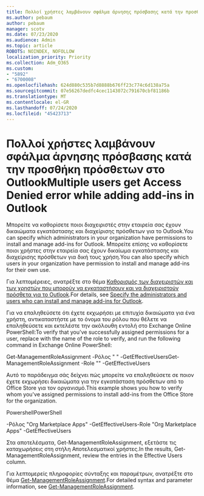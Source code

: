 ```yaml
---
title: Πολλοί χρήστες λαμβάνουν σφάλμα άρνησης πρόσβασης κατά την προσθήκη πρόσθετων στο Outlook
ms.author: pebaum
author: pebaum
manager: scotv
ms.date: 07/23/2020
ms.audience: Admin
ms.topic: article
ROBOTS: NOINDEX, NOFOLLOW
localization_priority: Priority
ms.collection: Adm_O365
ms.custom:
- "5892"
- "6700008"
ms.openlocfilehash: 624d880c535b7d8888b676ff23c774c6d138a75a
ms.sourcegitcommit: 07e56267dedfc4cec1143072c791670cbf81186b
ms.translationtype: MT
ms.contentlocale: el-GR
ms.lasthandoff: 07/24/2020
ms.locfileid: "45423713"
---
```

# <a name="multiple-users-get-access-denied-error-while-adding-add-ins-in-outlook"></a><span data-ttu-id="99ce2-102">Πολλοί χρήστες λαμβάνουν σφάλμα άρνησης πρόσβασης κατά την προσθήκη πρόσθετων στο Outlook</span><span class="sxs-lookup"><span data-stu-id="99ce2-102">Multiple users get Access Denied error while adding add-ins in Outlook</span></span>

<span data-ttu-id="99ce2-103">Μπορείτε να καθορίσετε ποιοι διαχειριστές στην εταιρεία σας έχουν δικαιώματα εγκατάστασης και διαχείρισης πρόσθετων για το Outlook.</span><span class="sxs-lookup"><span data-stu-id="99ce2-103">You can specify which administrators in your organization have permissions to install and manage add-ins for Outlook.</span></span> <span data-ttu-id="99ce2-104">Μπορείτε επίσης να καθορίσετε ποιοι χρήστες στην εταιρεία σας έχουν δικαίωμα εγκατάστασης και διαχείρισης πρόσθετων για δική τους χρήση.</span><span class="sxs-lookup"><span data-stu-id="99ce2-104">You can also specify which users in your organization have permission to install and manage add-ins for their own use.</span></span>

<span data-ttu-id="99ce2-105">Για λεπτομέρειες, ανατρέξτε στο θέμα [Καθορισμός των διαχειριστών και των χρηστών που μπορούν να εγκαταστήσουν και να διαχειριστούν πρόσθετα για το Outlook](https://docs.microsoft.com/exchange/clients-and-mobile-in-exchange-online/add-ins-for-outlook/specify-who-can-install-and-manage-add-ins).</span><span class="sxs-lookup"><span data-stu-id="99ce2-105">For details, see [Specify the administrators and users who can install and manage add-ins for Outlook](https://docs.microsoft.com/exchange/clients-and-mobile-in-exchange-online/add-ins-for-outlook/specify-who-can-install-and-manage-add-ins).</span></span>

<span data-ttu-id="99ce2-106">Για να επαληθεύσετε ότι έχετε εκχωρήσει με επιτυχία δικαιώματα για ένα χρήστη, αντικαταστήστε <Role Name> με το όνομα του ρόλου που θέλετε να επαληθεύσετε και εκτελέστε την ακόλουθη εντολή στο Exchange Online PowerShell:</span><span class="sxs-lookup"><span data-stu-id="99ce2-106">To verify that you've successfully assigned permissions for a user, replace <Role Name> with the name of the role to verify, and run the following command in Exchange Online PowerShell:</span></span>

<span data-ttu-id="99ce2-107">Get-ManagementRoleAssignment -Ρόλος " <Role Name> " -GetEffectiveUsers</span><span class="sxs-lookup"><span data-stu-id="99ce2-107">Get-ManagementRoleAssignment -Role "<Role Name>" -GetEffectiveUsers</span></span>

<span data-ttu-id="99ce2-108">Αυτό το παράδειγμα σάς δείχνει πώς μπορείτε να επαληθεύσετε σε ποιον έχετε εκχωρήσει δικαιώματα για την εγκατάσταση πρόσθετων από το Office Store για τον οργανισμό.</span><span class="sxs-lookup"><span data-stu-id="99ce2-108">This example shows you how to verify whom you've assigned permissions to install add-ins from the Office Store for the organization.</span></span>

<span data-ttu-id="99ce2-109">Powershell</span><span class="sxs-lookup"><span data-stu-id="99ce2-109">PowerShell</span></span>

<span data-ttu-id="99ce2-110">-Ρόλος "Org Marketplace Apps" -GetEffectiveUsers</span><span class="sxs-lookup"><span data-stu-id="99ce2-110">-Role "Org Marketplace Apps" -GetEffectiveUsers</span></span>

<span data-ttu-id="99ce2-111">Στα αποτελέσματα, Get-ManagementRoleAssignment, εξετάστε τις καταχωρήσεις στη στήλη Αποτελεσματικοί χρήστες.</span><span class="sxs-lookup"><span data-stu-id="99ce2-111">In the results, Get-ManagementRoleAssignment, review the entries in the Effective Users column.</span></span>

<span data-ttu-id="99ce2-112">Για λεπτομερείς πληροφορίες σύνταξης και παραμέτρων, ανατρέξτε στο θέμα [Get-ManagementRoleAssignment](https://docs.microsoft.com/powershell/module/exchange/get-managementroleassignment).</span><span class="sxs-lookup"><span data-stu-id="99ce2-112">For detailed syntax and parameter information, see [Get-ManagementRoleAssignment](https://docs.microsoft.com/powershell/module/exchange/get-managementroleassignment).</span></span>
 